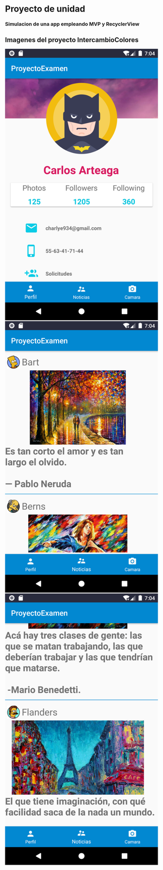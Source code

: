 # Proyecto de unidad

### Simulacion de una app empleando MVP y RecyclerView

## Imagenes del proyecto IntercambioColores
![perfil](Imagenes/01.png)
![perfil](Imagenes/02.png)
![perfil](Imagenes/03.png)



